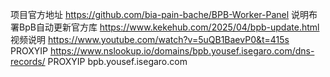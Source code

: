 项目官方地址 https://github.com/bia-pain-bache/BPB-Worker-Panel
说明布署BpB自动更新官方库  https://www.kekehub.com/2025/04/bpb-update.html  
视频说明  https://www.youtube.com/watch?v=5uQB1BaevP0&t=415s
PROXYIP  https://www.nslookup.io/domains/bpb.yousef.isegaro.com/dns-records/
PROXYIP  bpb.yousef.isegaro.com
